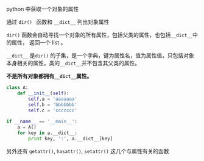 python 中获取一个对象的属性

通过 `dir() ` 函数和 ` __dict__ `  列出对象属性

`dir()` 函数会自动寻找一个对象的所有属性，包括父类的属性，也包括`__dict__`中的属性， 返回一个 list 。

`__dict__` 是`dir()` 的子集，是一个字典，键为属性名，值为属性值，只包括对象本身相关的属性，类的`__dict__`并不包含其父类的属性。

**不是所有对象都拥有`__dict__`属性。**

```python
class A:
    def __init__(self):
        self.a = 'aaaaaaa'
        self.b = 'bbbbbbb'
        self.c = 'ccccccc'
 
if __name__ == '__main__':
    a = A()
    for key in a.__dict__:
        print key, ':', a.__dict__[key]
```

另外还有 `getattr()`, `hasattr()`, `setattr()` 这几个与属性有关的函数